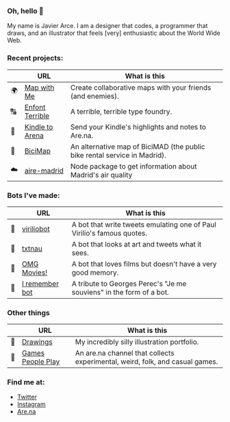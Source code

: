 ### Oh, hello 👋

My name is Javier Arce. I am a designer that codes, a programmer that draws, and an illustrator that feels [very] enthusiastic about the World Wide Web.

### Recent projects:

|  | URL | What is this
-------- | ------ | ------
🌍 | [Map with Me](https://mapwithme.world) | Create collaborative maps with your friends (and enemies).
🔠 | [Enfont Terrible](https://enfont.javierarce.com) | A terrible, terrible type foundry.
📖 | [Kindle to Arena](https://arena.javierarce.com) | Send your Kindle's highlights and notes to Are.na.
🚴 | [BiciMap](https://bicimap.javierarce.com) | An alternative map of BiciMAD (the public bike rental service in Madrid).
☁️ | [aire-madrid](https://github.com/javierarce/aire-madrid) | Node package to get information about Madrid's air quality

### Bots I've made:

|  | URL | What is this
-------- | ------ | ------
🤖 | [viriliobot](https://twitter.com/viriliobot) | A bot that write tweets emulating one of Paul Virilio's famous quotes.
🤖 | [txtnau](https://twitter.com/txtnau) | A bot that looks at art and tweets what it sees.
🤖 | [OMG Movies!](https://twitter.com/omg_movies) | A bot that loves films but doesn't have a very good memory.
🤖 | [I remember bot](https://twitter.com/irememberbot) | A tribute to Georges Perec's "Je me souviens" in the form of a bot.

### Other things

|  | URL | What is this
-------- | ------ | ------
🎨 | [Drawings](https://javierarce.com) | My incredibly silly illustration portfolio.
🎲 | [Games People Play](https://www.are.na/javier/games-people-play) | An are.na channel that collects experimental, weird, folk, and casual games.

### Find me at:

- [Twitter](https://twitter.com/javier)
- [Instagram](https://instagram.com/javier)  
- [Are.na](https://are.na/javier)
